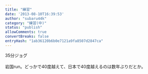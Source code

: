 ```yaml
---
title: "練習"
date: '2013-08-10T16:39:53'
author: "subaru44k"
category: "練習(中)"
status: "publish"
allowComments: true
convertBreaks: false
entryHash: "1ab36120b6b0e7121a9fa8507d2847ca"
---
```

35分ジョグ<br>
<br>
岩国run。どっかで40度越えて、日本で40度越えるのは数年ぶりだとか。
